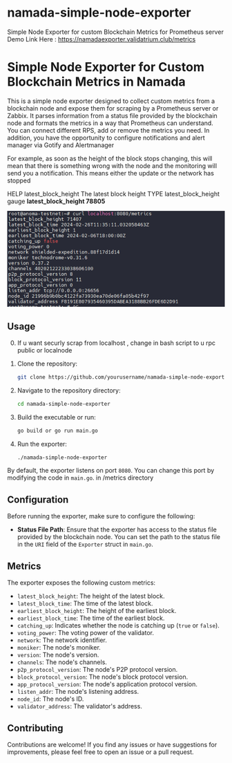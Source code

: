 # namada-simple-node-exporter
Simple Node Exporter for custom Blockchain Metrics for Prometheus server
Demo Link Here : https://namadaexporter.validatrium.club/metrics

# Simple Node Exporter for Custom Blockchain Metrics in Namada

This is a simple node exporter designed to collect custom metrics from a blockchain node and expose them for scraping by a Prometheus server or Zabbix. It parses information from a status file provided by the blockchain node and formats the metrics in a way that Prometheus can understand.
You can connect different RPS, add or remove the metrics you need.
In addition, you have the opportunity to configure notifications and alert manager via Gotify and Alertmanager

For example, as soon as the height of the block stops changing, this will mean that there is something wrong with the node and the monitoring will send you a notification.
This means either the update or the network has stopped

HELP latest_block_height The latest block height
TYPE latest_block_height gauge
**latest_block_height 78805**


![screen](screen.png)
## Usage
0. If u want securly scrap from localhost , change in bash script to u rpc public or localnode



1. Clone the repository:

    ```bash
    git clone https://github.com/yourusername/namada-simple-node-exporter.git
    ```

2. Navigate to the repository directory:

    ```bash
    cd namada-simple-node-exporter
    ```

3. Build the executable or run:

    ```bash
    go build or go run main.go
    ```

4. Run the exporter:

    ```bash
    ./namada-simple-node-exporter
    ```

By default, the exporter listens on port `8080`. You can change this port by modifying the code in `main.go`. in /metrics directory

## Configuration

Before running the exporter, make sure to configure the following:

- **Status File Path**: Ensure that the exporter has access to the status file provided by the blockchain node. You can set the path to the status file in the `URI` field of the `Exporter` struct in `main.go`.

## Metrics

The exporter exposes the following custom metrics:

- `latest_block_height`: The height of the latest block.
- `latest_block_time`: The time of the latest block.
- `earliest_block_height`: The height of the earliest block.
- `earliest_block_time`: The time of the earliest block.
- `catching_up`: Indicates whether the node is catching up (`true` or `false`).
- `voting_power`: The voting power of the validator.
- `network`: The network identifier.
- `moniker`: The node's moniker.
- `version`: The node's version.
- `channels`: The node's channels.
- `p2p_protocol_version`: The node's P2P protocol version.
- `block_protocol_version`: The node's block protocol version.
- `app_protocol_version`: The node's application protocol version.
- `listen_addr`: The node's listening address.
- `node_id`: The node's ID.
- `validator_address`: The validator's address.

## Contributing

Contributions are welcome! If you find any issues or have suggestions for improvements, please feel free to open an issue or a pull request.
